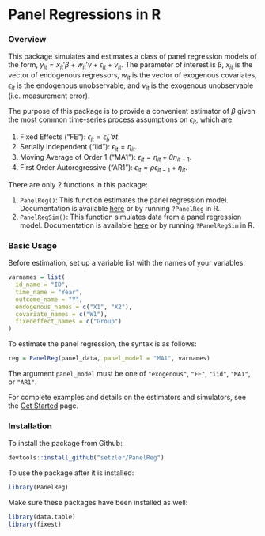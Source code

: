 Panel Regressions in R
================





### Overview

This package simulates and estimates a class of panel regression models
of the form,
$y_{it} = x_{it}' \beta + w_{it}' \gamma + \epsilon_{it} + \nu_{it}$.
The parameter of interest is $\beta$, $x_{it}$ is the vector of
endogenous regressors, $w_{it}$ is the vector of exogenous covariates,
$\epsilon_{it}$ is the endogenous unobservable, and $\nu_{it}$ is the
exogenous unobservable (i.e. measurement error).

The purpose of this package is to provide a convenient estimator of
$\beta$ given the most common time-series process assumptions on
$\epsilon_{it}$, which are:

1.  Fixed Effects (“FE”): $\epsilon_{it} = \bar\epsilon_i, \forall t$.
2.  Serially Independent (“iid”): $\epsilon_{it} = \eta_{it}$.
3.  Moving Average of Order 1 (“MA1”):
    $\epsilon_{it} = \eta_{it} + \theta \eta_{it-1}$.
4.  First Order Autoregressive (“AR1”):
    $\epsilon_{it} = \rho \epsilon_{it-1} + \eta_{it}$.

There are only 2 functions in this package:

1.  `PanelReg()`: This function estimates the panel regression model.
    Documentation is available
    [here](https://setzler.github.io/PanelReg/reference/PanelReg.html)
    or by running `?PanelReg` in R.
2.  `PanelRegSim()`: This function simulates data from a panel
    regression model. Documentation is available
    [here](https://setzler.github.io/PanelReg/reference/PanelRegSim.html)
    or by running `?PanelRegSim` in R.

### Basic Usage

Before estimation, set up a variable list with the names of your
variables:

``` r
varnames = list(
  id_name = "ID",
  time_name = "Year",
  outcome_name = "Y",
  endogenous_names = c("X1", "X2"),
  covariate_names = c("W1"),
  fixedeffect_names = c("Group")
)
```

To estimate the panel regression, the syntax is as follows:

``` r
reg = PanelReg(panel_data, panel_model = "MA1", varnames)
```

The argument `panel_model` must be one of `"exogenous"`, `"FE"`,
`"iid"`, `"MA1"`, or `"AR1"`.

For complete examples and details on the estimators and simulators, see
the [Get
Started](https://setzler.github.io/PanelReg/articles/PanelReg.html)
page.

### Installation

To install the package from Github:

``` r
devtools::install_github("setzler/PanelReg")
```

To use the package after it is installed:

``` r
library(PanelReg)
```

Make sure these packages have been installed as well:

``` r
library(data.table)
library(fixest)
```
